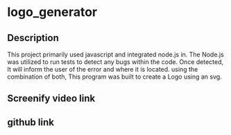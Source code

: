 # logo_generator
## Description 
  This project primarily used javascript and integrated node.js in. The Node.js was utilized to run tests to detect any bugs within the 
  code. Once detected, It will inform the user of the error and where it is located. using the combination of both, This program was 
  built to create a Logo using an svg.
## Screenify video link
## github link 